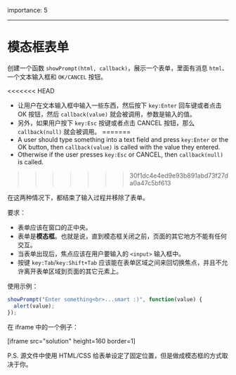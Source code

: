 importance: 5

---

# 模态框表单

创建一个函数 `showPrompt(html, callback)`，展示一个表单，里面有消息 `html`、一个文本输入框和 `OK/CANCEL` 按钮。

<<<<<<< HEAD
- 让用户在文本输入框中输入一些东西，然后按下 `key:Enter` 回车键或者点击 OK 按钮，然后 `callback(value)` 就会被调用，参数是输入的值。
- 另外，如果用户按下 `key:Esc` 按键或者点击 CANCEL 按钮，那么 `callback(null)` 就会被调用。
=======
- A user should type something into a text field and press `key:Enter` or the OK button, then `callback(value)` is called with the value they entered.
- Otherwise if the user presses `key:Esc` or CANCEL, then `callback(null)` is called.
>>>>>>> 30f1dc4e4ed9e93b891abd73f27da0a47c5bf613

在这两种情况下，都结束了输入过程并移除了表单。

要求：

- 表单应该在窗口的正中央。
- 表单是**模态框**。也就是说，直到模态框关闭之前，页面的其它地方不能有任何交互。
- 当表单出现后，焦点应该在用户要输入的 `<input>` 输入框中。
- 按键 `key:Tab`/`key:Shift+Tab` 应该能在表单区域之间来回切换焦点，并且不允许离开表单区域到页面的其它元素上。

使用示例：

```js
showPrompt("Enter something<br>...smart :)", function(value) {
  alert(value);
});
```

在 iframe 中的一个例子：

[iframe src="solution" height=160 border=1]

P.S. 源文件中使用 HTML/CSS 给表单设定了固定位置，但是做成模态框的方式取决于你。
